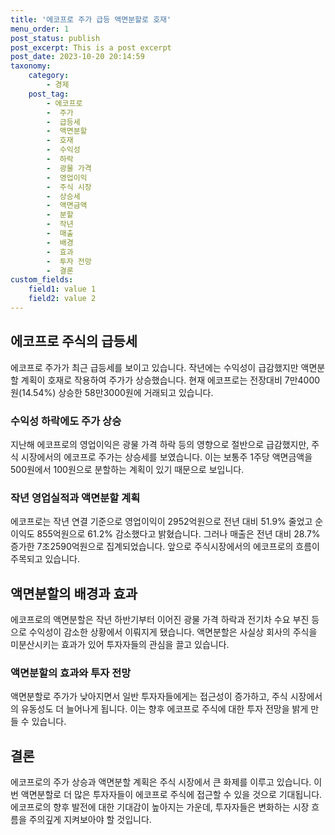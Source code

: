 ```yaml
---
title: '에코프로 주가 급등 액면분할로 호재'
menu_order: 1
post_status: publish
post_excerpt: This is a post excerpt
post_date: 2023-10-20 20:14:59
taxonomy:
    category:
        - 경제
    post_tag:
        - 에코프로
        -  주가
        -  급등세
        -  액면분할
        -  호재
        -  수익성
        -  하락
        -  광물 가격
        -  영업이익
        -  주식 시장
        -  상승세
        -  액면금액
        -  분할
        -  작년
        -  매출
        -  배경
        -  효과
        -  투자 전망
        -  결론
custom_fields:
    field1: value 1
    field2: value 2
---
```



## 에코프로 주식의 급등세
에코프로 주가가 최근 급등세를 보이고 있습니다. 작년에는 수익성이 급감했지만 액면분할 계획이 호재로 작용하여 주가가 상승했습니다. 현재 에코프로는 전장대비 7만4000원(14.54%) 상승한 58만3000원에 거래되고 있습니다. 

### 수익성 하락에도 주가 상승
지난해 에코프로의 영업이익은 광물 가격 하락 등의 영향으로 절반으로 급감했지만, 주식 시장에서의 에코프로 주가는 상승세를 보였습니다. 이는 보통주 1주당 액면금액을 500원에서 100원으로 분할하는 계획이 있기 때문으로 보입니다.

### 작년 영업실적과 액면분할 계획
에코프로는 작년 연결 기준으로 영업이익이 2952억원으로 전년 대비 51.9% 줄었고 순이익도 855억원으로 61.2% 감소했다고 밝혔습니다. 그러나 매출은 전년 대비 28.7% 증가한 7조2590억원으로 집계되었습니다. 앞으로 주식시장에서의 에코프로의 흐름이 주목되고 있습니다.

## 액면분할의 배경과 효과
에코프로의 액면분할은 작년 하반기부터 이어진 광물 가격 하락과 전기차 수요 부진 등으로 수익성이 감소한 상황에서 이뤄지게 됐습니다. 액면분할은 사실상 회사의 주식을 미분산시키는 효과가 있어 투자자들의 관심을 끌고 있습니다.

### 액면분할의 효과와 투자 전망
액면분할로 주가가 낮아지면서 일반 투자자들에게는 접근성이 증가하고, 주식 시장에서의 유동성도 더 늘어나게 됩니다. 이는 향후 에코프로 주식에 대한 투자 전망을 밝게 만들 수 있습니다. 

## 결론
에코프로의 주가 상승과 액면분할 계획은 주식 시장에서 큰 화제를 이루고 있습니다. 이번 액면분할로 더 많은 투자자들이 에코프로 주식에 접근할 수 있을 것으로 기대됩니다. 에코프로의 향후 발전에 대한 기대감이 높아지는 가운데, 투자자들은 변화하는 시장 흐름을 주의깊게 지켜보아야 할 것입니다.
